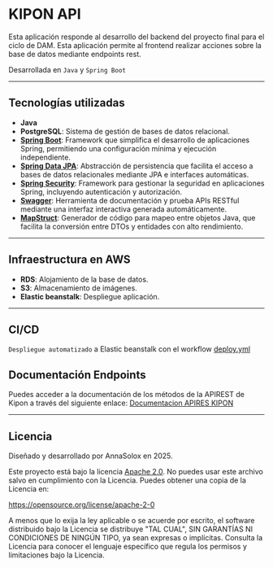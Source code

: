 # KIPON API

Esta aplicación responde al desarrollo del backend del proyecto final para el ciclo de DAM.
Esta aplicación permite al frontend realizar acciones sobre la base de datos mediante endpoints rest.

Desarrollada en `Java` y `Spring Boot`

---
## Tecnologías utilizadas

- **Java**
- **PostgreSQL**: Sistema de gestión de bases de datos relacional.
- **[Spring Boot](https://spring.io/projects/spring-boot)**: Framework que simplifica el desarrollo de aplicaciones
  Spring, permitiendo una configuración
  mínima y ejecución independiente.
- **[Spring Data JPA](https://spring.io/projects/spring-data-jpa)**: Abstracción de persistencia que facilita el acceso
  a bases de datos relacionales mediante JPA e interfaces automáticas.
- **[Spring Security](https://spring.io/projects/spring-security)**: Framework para gestionar la seguridad en aplicaciones Spring, incluyendo autenticación y autorización.
- **[Swagger](https://swagger.io/tools/swagger-ui/)**: Herramienta de documentación y prueba APIs RESTful mediante una interfaz interactiva generada automáticamente.
- **[MapStruct](https://mapstruct.org/)**: Generador de código para mapeo entre objetos Java, que facilita la conversión entre DTOs y entidades con alto rendimiento.

---

## Infraestructura en AWS
- **RDS**: Alojamiento de la base de datos.
- **S3**: Almacenamiento de imágenes.
- **Elastic beanstalk**: Despliegue aplicación.

---

## CI/CD
`Despliegue automatizado` a Elastic beanstalk con el workflow [deploy.yml](.github/workflows/deploy.yml)

## Documentación Endpoints
Puedes acceder a la documentación de los métodos de la APIREST de Kipon a través del siguiente enlace:
[Documentacion APIRES KIPON](http://kipon-api.us-east-1.elasticbeanstalk.com:8080/swagger-ui/index.html#/)

---

## Licencia
Diseñado y desarrollado por AnnaSolox en 2025.

Este proyecto está bajo la licencia [Apache 2.0](/LICENSE).
No puedes usar este archivo salvo en cumplimiento con la Licencia.
Puedes obtener una copia de la Licencia en:

https://opensource.org/license/apache-2-0

A menos que lo exija la ley aplicable o se acuerde por escrito, el software distribuido bajo la Licencia se distribuye "TAL CUAL", SIN GARANTÍAS NI CONDICIONES DE NINGÚN TIPO, ya sean expresas o implícitas.
Consulta la Licencia para conocer el lenguaje específico que regula los permisos y limitaciones bajo la Licencia.